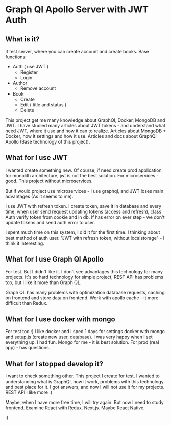 # Graph Ql Apollo Server with JWT Auth

## What is it?

It test server, where you can create account and create books. Base functions:

- Auth ( use JWT )
    - Register
    - Login
- Author
    - Remove account
- Book
    - Create
    - Edit ( title and status )
    - Delete

This project get me many knowledge about GraphQl, Docker, MongoDB and JWT.
I have studied many articles about JWT tokens - and understand what need JWT, where it use
and how it can to realize. Articles about MongoDB + Docker, how it settings and how it
use. Articles and docs about GraphQl Apollo (Base technology of this project).

## What for I use JWT

I wanted create something new. Of course, if need create prod application
for monolith architecture, jwt is not the best solution. For microservices - good.
This project without microservices.

But if would project use microservices - I use graphql, and JWT loses main advantages (As it seems to me).

I use JWT with refresh token. I create token, save it in database and every time, when
user send request updating tokens (access and refresh), class Auth verify token from
cookie and in db. If has error on ever step - we don't update tokens and
send auth error to user.

I spent much time on this system, I did it for the first time. I thinking about best
method of auth user. "JWT with refresh token, without localstorage" - I think it
interesting.

## What for I use Graph Ql Apollo

For test. But I didn't like it. I don't see advantages this technology for many
projects. It's so hard technology for simple project, REST API has problems too, but I
like it more than Graph QL.

Graph QL has many problems with optimization database requests, caching on frontend
and store data on frontend. Work with apollo cache - it more difficult than Redux.

## What for I use docker with mongo

For test too :)
I like docker and I sped 1 days for settings docker with mongo and setup.js (create
new user, database). I was very happy when I set everything up. I had fun.
Mongo for me - it is best solution. For prod (real app) - has questions.

## What for I stopped develop it?

I want to check something other. This project I create for test. I wanted to understanding
what is GraphQl, how it work, problems with this technology and best place for it.
I got answers, and now I will not use it for my projects. REST API I like more :)

Maybe, when I have more free time, I will try again. But now I need to study 
frontend. Examine React with Redux. Next.js. Maybe React Native.

:)